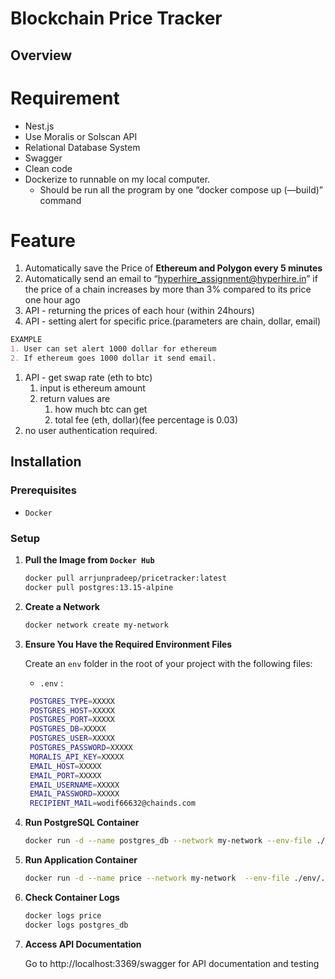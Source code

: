 # Blockchain Price Tracker

## Overview

# Requirement

- Nest.js
- Use Moralis or Solscan API
- Relational Database System
- Swagger
- Clean code
- Dockerize to runnable on my local computer.
    - Should be run all the program by one “docker compose up (—build)” command
    

# Feature

1. Automatically save the Price of **Ethereum and Polygon every 5 minutes**
2. Automatically send an email to “hyperhire_assignment@hyperhire.in” if the price of a chain increases by more than 3% compared to its price one hour ago
3. API - returning the prices of each hour (within 24hours)
4. API  - setting alert for specific price.(parameters are chain, dollar, email)

```markdown
EXAMPLE
1. User can set alert 1000 dollar for ethereum
2. If ethereum goes 1000 dollar it send email.
```

1. API - get swap rate (eth to btc)
    1. input is ethereum amount
    2. return values are
        1. how much btc can get
        2. total fee (eth, dollar)(fee percentage is 0.03)
2. no user authentication required.

## Installation

### Prerequisites

- `Docker`

### Setup

1. **Pull the Image from `Docker Hub`**
   ```bash
   docker pull arrjunpradeep/pricetracker:latest
   docker pull postgres:13.15-alpine
   ```

2. **Create a Network**
   ```bash
   docker network create my-network
   ```

3. **Ensure You Have the Required Environment Files**

   Create an `env` folder in the root of your project with the following files:

   * `.env` : 
   ```bash
    POSTGRES_TYPE=XXXXX
    POSTGRES_HOST=XXXXX
    POSTGRES_PORT=XXXXX
    POSTGRES_DB=XXXXX
    POSTGRES_USER=XXXXX
    POSTGRES_PASSWORD=XXXXX
    MORALIS_API_KEY=XXXXX
    EMAIL_HOST=XXXXX
    EMAIL_PORT=XXXXX
    EMAIL_USERNAME=XXXXX
    EMAIL_PASSWORD=XXXXX
    RECIPIENT_MAIL=wodif66632@chainds.com
   ```
   

4. **Run PostgreSQL Container**
   ```bash
   docker run -d --name postgres_db --network my-network --env-file ./env/.env -p 5432:5432 postgres:13.15-alpine
   ```

5. **Run Application Container**
   ```bash
   docker run -d --name price --network my-network  --env-file ./env/.env -p 3369:3369 arrjunpradeep/pricetracker:latest
   ```

6. **Check Container Logs**
   ```bash
   docker logs price
   docker logs postgres_db
   ```

7. **Access API Documentation**

   Go to http://localhost:3369/swagger for API documentation and testing